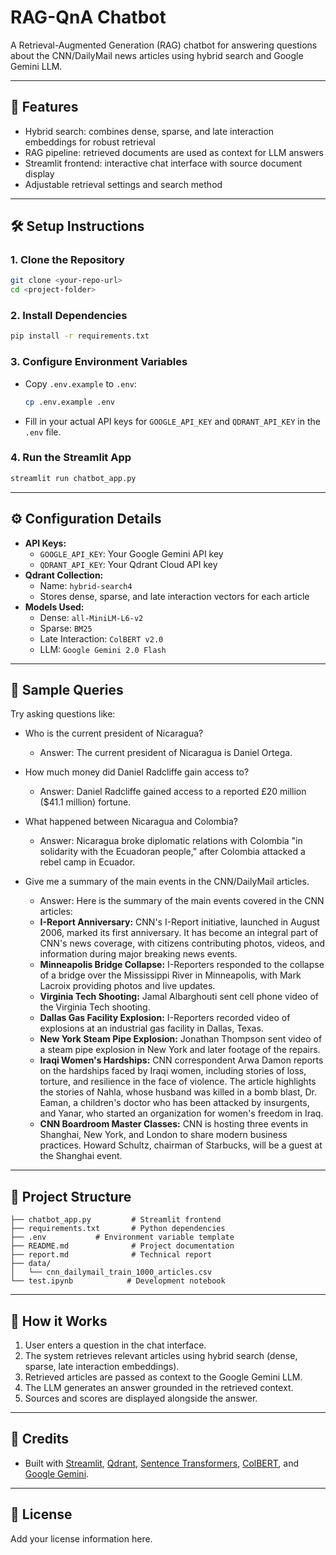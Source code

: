 # RAG-QnA Chatbot

A Retrieval-Augmented Generation (RAG) chatbot for answering questions about the CNN/DailyMail news articles using hybrid search and Google Gemini LLM.

---

## 🚀 Features

- Hybrid search: combines dense, sparse, and late interaction embeddings for robust retrieval
- RAG pipeline: retrieved documents are used as context for LLM answers
- Streamlit frontend: interactive chat interface with source document display
- Adjustable retrieval settings and search method

---

## 🛠️ Setup Instructions

### 1. Clone the Repository

```bash
git clone <your-repo-url>
cd <project-folder>
```

### 2. Install Dependencies

```bash
pip install -r requirements.txt
```

### 3. Configure Environment Variables

- Copy `.env.example` to `.env`:
  ```bash
  cp .env.example .env
  ```
- Fill in your actual API keys for `GOOGLE_API_KEY` and `QDRANT_API_KEY` in the `.env` file.

### 4. Run the Streamlit App

```bash
streamlit run chatbot_app.py
```

---

## ⚙️ Configuration Details

- **API Keys:**
  - `GOOGLE_API_KEY`: Your Google Gemini API key
  - `QDRANT_API_KEY`: Your Qdrant Cloud API key
- **Qdrant Collection:**
  - Name: `hybrid-search4`
  - Stores dense, sparse, and late interaction vectors for each article
- **Models Used:**
  - Dense: `all-MiniLM-L6-v2`
  - Sparse: `BM25`
  - Late Interaction: `ColBERT v2.0`
  - LLM: `Google Gemini 2.0 Flash`

---

## 💬 Sample Queries

Try asking questions like:

- Who is the current president of Nicaragua?

  - Answer: The current president of Nicaragua is Daniel Ortega.
- How much money did Daniel Radcliffe gain access to?

  - Answer: Daniel Radcliffe gained access to a reported £20 million ($41.1 million) fortune.
- What happened between Nicaragua and Colombia?

  - Answer: Nicaragua broke diplomatic relations with Colombia "in solidarity with the Ecuadoran people," after Colombia attacked a rebel camp in Ecuador.
- Give me a summary of the main events in the CNN/DailyMail articles.

  - Answer: Here is the summary of the main events covered in the CNN articles:

  * **I-Report Anniversary:** CNN's I-Report initiative, launched in August 2006, marked its first anniversary. It has become an integral part of CNN's news coverage, with citizens contributing photos, videos, and information during major breaking news events.
  * **Minneapolis Bridge Collapse:** I-Reporters responded to the collapse of a bridge over the Mississippi River in Minneapolis, with Mark Lacroix providing photos and live updates.
  * **Virginia Tech Shooting:** Jamal Albarghouti sent cell phone video of the Virginia Tech shooting.
  * **Dallas Gas Facility Explosion:** I-Reporters recorded video of explosions at an industrial gas facility in Dallas, Texas.
  * **New York Steam Pipe Explosion:** Jonathan Thompson sent video of a steam pipe explosion in New York and later footage of the repairs.
  * **Iraqi Women's Hardships:** CNN correspondent Arwa Damon reports on the hardships faced by Iraqi women, including stories of loss, torture, and resilience in the face of violence. The article highlights the stories of Nahla, whose husband was killed in a bomb blast, Dr. Eaman, a children's doctor who has been attacked by insurgents, and Yanar, who started an organization for women's freedom in Iraq.
  * **CNN Boardroom Master Classes:** CNN is hosting three events in Shanghai, New York, and London to share modern business practices. Howard Schultz, chairman of Starbucks, will be a guest at the Shanghai event.

---

## 📄 Project Structure

```
├── chatbot_app.py         # Streamlit frontend
├── requirements.txt       # Python dependencies
├── .env 		   # Environment variable template
├── README.md              # Project documentation
├── report.md              # Technical report
├── data/
│   └── cnn_dailymail_train_1000_articles.csv
└── test.ipynb            # Development notebook
```

---

## 📝 How it Works

1. User enters a question in the chat interface.
2. The system retrieves relevant articles using hybrid search (dense, sparse, late interaction embeddings).
3. Retrieved articles are passed as context to the Google Gemini LLM.
4. The LLM generates an answer grounded in the retrieved context.
5. Sources and scores are displayed alongside the answer.

---

## 🙌 Credits

- Built with [Streamlit](https://streamlit.io/), [Qdrant](https://qdrant.tech/), [Sentence Transformers](https://www.sbert.net/), [ColBERT](https://colbert-ai.github.io/), and [Google Gemini](https://ai.google.dev/gemini-api).

---

## 📢 License

Add your license information here.

